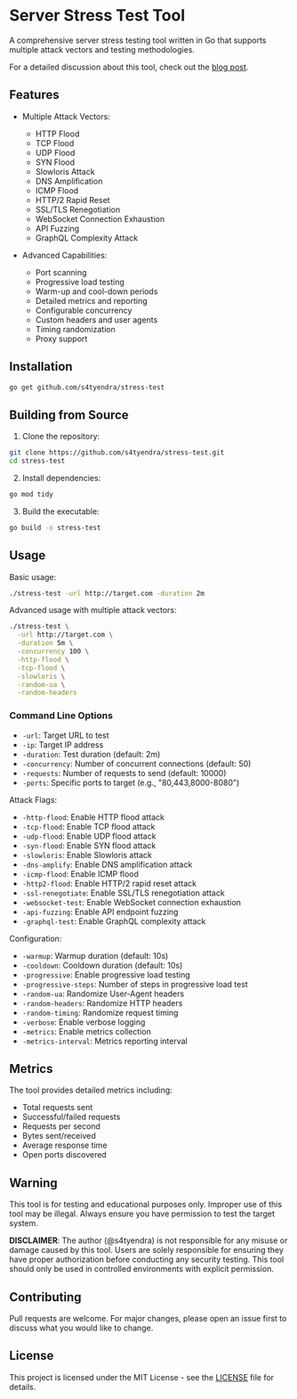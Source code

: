 # Server Stress Test Tool

A comprehensive server stress testing tool written in Go that supports multiple attack vectors and testing methodologies.

For a detailed discussion about this tool, check out the [blog post](https://blog.satyendra.in/go-stress-testing-ddos-simulation).

## Features

- Multiple Attack Vectors:
  - HTTP Flood
  - TCP Flood
  - UDP Flood
  - SYN Flood
  - Slowloris Attack
  - DNS Amplification
  - ICMP Flood
  - HTTP/2 Rapid Reset
  - SSL/TLS Renegotiation
  - WebSocket Connection Exhaustion
  - API Fuzzing
  - GraphQL Complexity Attack

- Advanced Capabilities:
  - Port scanning
  - Progressive load testing
  - Warm-up and cool-down periods
  - Detailed metrics and reporting
  - Configurable concurrency
  - Custom headers and user agents
  - Timing randomization
  - Proxy support

## Installation

```bash
go get github.com/s4tyendra/stress-test
```

## Building from Source

1. Clone the repository:
```bash
git clone https://github.com/s4tyendra/stress-test.git
cd stress-test
```

2. Install dependencies:
```bash
go mod tidy
```

3. Build the executable:
```bash
go build -o stress-test
```

## Usage

Basic usage:

```bash
./stress-test -url http://target.com -duration 2m
```

Advanced usage with multiple attack vectors:

```bash
./stress-test \
  -url http://target.com \
  -duration 5m \
  -concurrency 100 \
  -http-flood \
  -tcp-flood \
  -slowloris \
  -random-ua \
  -random-headers
```

### Command Line Options

- `-url`: Target URL to test
- `-ip`: Target IP address
- `-duration`: Test duration (default: 2m)
- `-concurrency`: Number of concurrent connections (default: 50)
- `-requests`: Number of requests to send (default: 10000)
- `-ports`: Specific ports to target (e.g., "80,443,8000-8080")

Attack Flags:
- `-http-flood`: Enable HTTP flood attack
- `-tcp-flood`: Enable TCP flood attack
- `-udp-flood`: Enable UDP flood attack
- `-syn-flood`: Enable SYN flood attack
- `-slowloris`: Enable Slowloris attack
- `-dns-amplify`: Enable DNS amplification attack
- `-icmp-flood`: Enable ICMP flood
- `-http2-flood`: Enable HTTP/2 rapid reset attack
- `-ssl-renegotiate`: Enable SSL/TLS renegotiation attack
- `-websocket-test`: Enable WebSocket connection exhaustion
- `-api-fuzzing`: Enable API endpoint fuzzing
- `-graphql-test`: Enable GraphQL complexity attack

Configuration:
- `-warmup`: Warmup duration (default: 10s)
- `-cooldown`: Cooldown duration (default: 10s)
- `-progressive`: Enable progressive load testing
- `-progressive-steps`: Number of steps in progressive load test
- `-random-ua`: Randomize User-Agent headers
- `-random-headers`: Randomize HTTP headers
- `-random-timing`: Randomize request timing
- `-verbose`: Enable verbose logging
- `-metrics`: Enable metrics collection
- `-metrics-interval`: Metrics reporting interval

## Metrics

The tool provides detailed metrics including:
- Total requests sent
- Successful/failed requests
- Requests per second
- Bytes sent/received
- Average response time
- Open ports discovered

## Warning

This tool is for testing and educational purposes only. Improper use of this tool may be illegal. Always ensure you have permission to test the target system.

**DISCLAIMER**: The author (@s4tyendra) is not responsible for any misuse or damage caused by this tool. Users are solely responsible for ensuring they have proper authorization before conducting any security testing. This tool should only be used in controlled environments with explicit permission.

## Contributing

Pull requests are welcome. For major changes, please open an issue first to discuss what you would like to change.

## License

This project is licensed under the MIT License - see the [LICENSE](LICENSE) file for details.